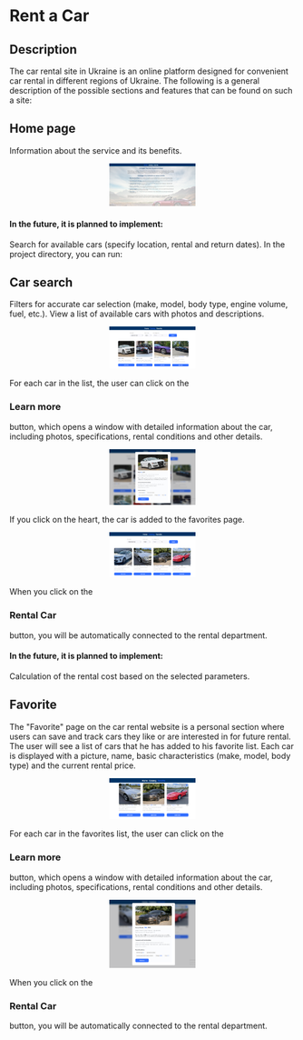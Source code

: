 # Rent a Car

## Description

The car rental site in Ukraine is an online platform designed for convenient car rental in different regions of Ukraine. The following is a general description of the possible sections and features that can be found on such a site:

## Home page

Information about the service and its benefits.

<p align="center"><img  src="./readme_assets/home-page.png" width="30%"></p>

#### In the future, it is planned to implement:

Search for available cars (specify location, rental and return dates).
In the project directory, you can run:

## Car search

Filters for accurate car selection (make, model, body type, engine volume, fuel, etc.).
View a list of available cars with photos and descriptions.

<p align="center"><img  src="./readme_assets/catalog.png" width="30%"></p>

For each car in the list, the user can click on the <h3>Learn more</h3> button, which opens a window with detailed information about the car, including photos, specifications, rental conditions and other details.

<p align="center"><img  src="./readme_assets/modal.png" width="30%"></p>

If you click on the heart, the car is added to the favorites page.

<p align="center"><img  src="./readme_assets/add-favorite.png" width="30%"></p>

When you click on the <h3>Rental Car</h3> button, you will be automatically connected to the rental department.

#### In the future, it is planned to implement:

Calculation of the rental cost based on the selected parameters.

## Favorite

The "Favorite" page on the car rental website is a personal section where users can save and track cars they like or are interested in for future rental.
The user will see a list of cars that he has added to his favorite list. Each car is displayed with a picture, name, basic characteristics (make, model, body type) and the current rental price.

<p align="center"><img  src="./readme_assets/favorite.png" width="30%"></p>

For each car in the favorites list, the user can click on the <h3>Learn more</h3> button, which opens a window with detailed information about the car, including photos, specifications, rental conditions and other details.

<p align="center"><img  src="./readme_assets/favorite-modal.png" width="30%"></p>

When you click on the <h3>Rental Car</h3> button, you will be automatically connected to the rental department.
